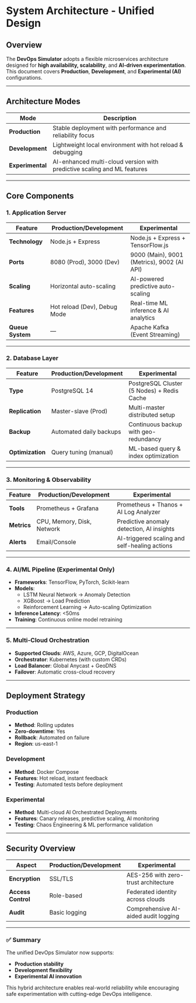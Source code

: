 # System Architecture - Unified Design

## Overview
The **DevOps Simulator** adopts a flexible microservices architecture designed for **high availability, scalability**, and **AI-driven experimentation**.  
This document covers **Production**, **Development**, and **Experimental (AI)** configurations.

---

## Architecture Modes
| Mode | Description | 
|------|--------------|
| **Production** | Stable deployment with performance and reliability focus |
| **Development** | Lightweight local environment with hot reload & debugging |
| **Experimental** | AI-enhanced multi-cloud version with predictive scaling and ML features |

---

## Core Components

### 1. Application Server
| Feature | Production/Development | Experimental |
|----------|------------------------|---------------|
| **Technology** | Node.js + Express | Node.js + Express + TensorFlow.js |
| **Ports** | 8080 (Prod), 3000 (Dev) | 9000 (Main), 9001 (Metrics), 9002 (AI API) |
| **Scaling** | Horizontal auto-scaling | AI-powered predictive auto-scaling |
| **Features** | Hot reload (Dev), Debug Mode | Real-time ML inference & AI analytics |
| **Queue System** | — | Apache Kafka (Event Streaming) |

---

### 2. Database Layer
| Feature | Production/Development | Experimental |
|----------|------------------------|---------------|
| **Type** | PostgreSQL 14 | PostgreSQL Cluster (5 Nodes) + Redis Cache |
| **Replication** | Master-slave (Prod) | Multi-master distributed setup |
| **Backup** | Automated daily backups | Continuous backup with geo-redundancy |
| **Optimization** | Query tuning (manual) | ML-based query & index optimization |

---

### 3. Monitoring & Observability
| Feature | Production/Development | Experimental |
|----------|------------------------|---------------|
| **Tools** | Prometheus + Grafana | Prometheus + Thanos + AI Log Analyzer |
| **Metrics** | CPU, Memory, Disk, Network | Predictive anomaly detection, AI insights |
| **Alerts** | Email/Console | AI-triggered scaling and self-healing actions |

---

### 4. AI/ML Pipeline (Experimental Only)
- **Frameworks**: TensorFlow, PyTorch, Scikit-learn  
- **Models**:
  - LSTM Neural Network → Anomaly Detection  
  - XGBoost → Load Prediction  
  - Reinforcement Learning → Auto-scaling Optimization  
- **Inference Latency**: <50ms  
- **Training**: Continuous online model retraining  

---

### 5. Multi-Cloud Orchestration
- **Supported Clouds**: AWS, Azure, GCP, DigitalOcean  
- **Orchestrator**: Kubernetes (with custom CRDs)  
- **Load Balancer**: Global Anycast + GeoDNS  
- **Failover**: Automatic cross-cloud recovery  

---

## Deployment Strategy

### Production
- **Method**: Rolling updates  
- **Zero-downtime**: Yes  
- **Rollback**: Automated on failure  
- **Region**: us-east-1  

### Development
- **Method**: Docker Compose  
- **Features**: Hot reload, instant feedback  
- **Testing**: Automated tests before deployment  

### Experimental
- **Method**: Multi-cloud AI Orchestrated Deployments  
- **Features**: Canary releases, predictive scaling, AI monitoring  
- **Testing**: Chaos Engineering & ML performance validation  

---

## Security Overview
| Aspect | Production/Development | Experimental |
|--------|------------------------|---------------|
| **Encryption** | SSL/TLS | AES-256 with zero-trust architecture |
| **Access Control** | Role-based | Federated identity across clouds |
| **Audit** | Basic logging | Comprehensive AI-aided audit logging |

---

### ✅ Summary
The unified DevOps Simulator now supports:
- **Production stability**
- **Development flexibility**
- **Experimental AI innovation**

This hybrid architecture enables real-world reliability while encouraging safe experimentation with cutting-edge DevOps intelligence.
